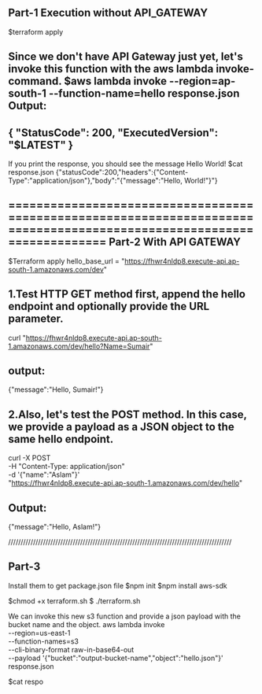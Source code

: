 Part-1 Execution without API_GATEWAY
-------------------------------------
$terraform apply

Since we don't have API Gateway just yet, let's invoke this function with the aws lambda invoke-command.
$aws lambda invoke --region=ap-south-1 --function-name=hello response.json
Output:
------
{
    "StatusCode": 200,
    "ExecutedVersion": "$LATEST"
}
---------------------------------
If you print the response, you should see the message Hello World!
$cat response.json
{"statusCode":200,"headers":{"Content-Type":"application/json"},"body":"{\"message\":\"Hello, World!\"}"}

=======================================================================================================================
Part-2 With API GATEWAY 
-----------------------------------
$Terraform apply 
hello_base_url = "https://fhwr4nldp8.execute-api.ap-south-1.amazonaws.com/dev"

1.Test HTTP GET method first, append the hello endpoint and optionally provide the URL parameter.
-------------------------------------------------------------------------------------------------
curl "https://fhwr4nldp8.execute-api.ap-south-1.amazonaws.com/dev/hello?Name=Sumair"

output:
-------
{"message":"Hello, Sumair!"}

2.Also, let's test the POST method. In this case, we provide a payload as a JSON object to the same hello endpoint.
-------------------------------------------------------------------------------------------------------------------
curl -X POST \
-H "Content-Type: application/json" \
-d '{"name":"Aslam"}' \
"https://fhwr4nldp8.execute-api.ap-south-1.amazonaws.com/dev/hello"

Output:
-------
{"message":"Hello, Aslam!"}

//////////////////////////////////////////////////////////////////////////////////////////

Part-3
----------------
Install them to get package.json file
$npm init 
$npm install aws-sdk

$chmod +x terraform.sh
$ ./terraform.sh

We can invoke this new s3 function and provide a json payload with the bucket name and the object.
aws lambda invoke \
 --region=us-east-1 \
 --function-names=s3 \
 --cli-binary-format raw-in-base64-out \
 --payload '{"bucket":"output-bucket-name","object":"hello.json"}' \
 response.json

 $cat respo
